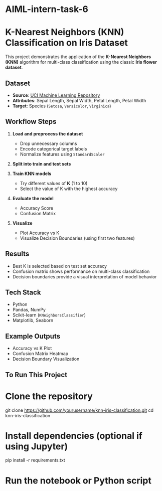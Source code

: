 # AIML-intern-task-6
# K-Nearest Neighbors (KNN) Classification on Iris Dataset

This project demonstrates the application of the **K-Nearest Neighbors (KNN)** algorithm for multi-class classification using the classic **Iris flower dataset**.

##  Dataset

- **Source**: [UCI Machine Learning Repository](https://archive.ics.uci.edu/ml/datasets/iris)
- **Attributes**: Sepal Length, Sepal Width, Petal Length, Petal Width
- **Target**: Species (`Setosa`, `Versicolor`, `Virginica`)

##  Workflow Steps

1. **Load and preprocess the dataset**
   - Drop unnecessary columns
   - Encode categorical target labels
   - Normalize features using `StandardScaler`

2. **Split into train and test sets**

3. **Train KNN models**
   - Try different values of **K** (1 to 10)
   - Select the value of K with the highest accuracy

4. **Evaluate the model**
   - Accuracy Score
   - Confusion Matrix

5. **Visualize**
   - Plot Accuracy vs K
   - Visualize Decision Boundaries (using first two features)

## Results

- Best K is selected based on test set accuracy
- Confusion matrix shows performance on multi-class classification
- Decision boundaries provide a visual interpretation of model behavior

## Tech Stack

- Python
- Pandas, NumPy
- Scikit-learn (`KNeighborsClassifier`)
- Matplotlib, Seaborn

## Example Outputs

- Accuracy vs K Plot
- Confusion Matrix Heatmap
- Decision Boundary Visualization

## To Run This Project

# Clone the repository
git clone https://github.com/yourusername/knn-iris-classification.git
cd knn-iris-classification

# Install dependencies (optional if using Jupyter)
pip install -r requirements.txt

# Run the notebook or Python script
